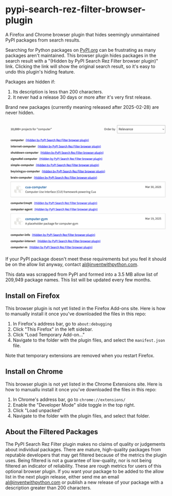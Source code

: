 # pypi-search-rez-filter-browser-plugin

A Firefox and Chrome browser plugin that hides seemingly unmaintained PyPI packages from search results.

Searching for Python packages on [PyPI.org](https://pypi.org) can be frustrating as many packages aren't maintained. This browser plugin hides packages in the search result with a "(Hidden by PyPI Search Rez Filter browser plugin)" link. Clicking the link will show the original search result, so it's easy to undo this plugin's hiding feature.

Packages are hidden if:

1. Its description is less than 200 characters.
1. It never had a release 30 days or more after it's very first release.

Brand new packages (currently meaning released after 2025-02-28) are never hidden.

<img src="https://raw.githubusercontent.com/asweigart/pypi-search-rez-filter-browser-plugin/refs/heads/main/screenshot-rez-filter.png">

If your PyPI package doesn't meet these requirements but you feel it should be on the allow list anyway, contact [al@inventwithpython.com](mailto:al@inventwithpython.com).

This data was scrapped from PyPI and formed into a 3.5 MB allow list of 209,949 package names. This list will be updated every few months.

## Install on Firefox

This browser plugin is not yet listed in the Firefox Add-ons site. Here is how to manually install it once you've downloaded the files in this repo:

1. In Firefox's address bar, go to `about:debugging`
1. Click "This Firefox" in the left sidebar.
1. Click "Load Temporary Add-on..."
1. Navigate to the folder with the plugin files, and select the `manifest.json` file.

Note that temporary extensions are removed when you restart Firefox.

## Install on Chrome

This browser plugin is not yet listed in the Chrome Extensions site. Here is how to manuallu install it once you've downloaded the files in this repo:

1. In Chrome's address bar, go to `chrome://extensions/`
1. Enable the "Developer Mode" slide toggle in the top right.
1. Click "Load unpacked"
1. Navigate to the folder with the plugin files, and select that folder.

## About the Filtered Packages

The PyPI Search Rez Filter plugin makes no claims of quality or judgements about individual packages. There are mature, high-quality packages from reputable developers that may get filtered because of the metrics the plugin uses. Being filtered is not a guarantee of low-quality, nor is not being filtered an indicator of reliability. These are rough metrics for users of this optional browser plugin. If you want your package to be added to the allow list in the next plugin release, either send me an email [al@inventwithpython.com](mailto:al@inventwithpython.com) or publish a new release of your package with a description greater than 200 characters.
